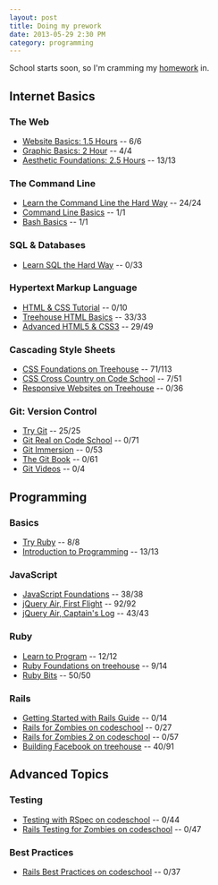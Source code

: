 ```yaml
---
layout: post
title: Doing my prework
date: 2013-05-29 2:30 PM
category: programming
---
```


School starts soon, so I'm cramming my [homework](http://prework.flatironschool.com) in.

## Internet Basics

### The Web

* [Website Basics: 1.5 Hours](http://teamtreehouse.com/library/websites/website-basics/website-basics) -- 6/6
* [Graphic Basics: 2 Hour](http://teamtreehouse.com/library/websites/technology-foundations/graphic-basics) -- 4/4
* [Aesthetic Foundations: 2.5 Hours](http://teamtreehouse.com/library/websites/aesthetic-foundations) -- 13/13

### The Command Line

* [Learn the Command Line the Hard Way](http://cli.learncodethehardway.org/book/) -- 24/24
* [Command Line Basics](http://blog.teamtreehouse.com/command-line-basics) -- 1/1
* [Bash Basics](https://gist.github.com/a8a7ca963e37e0b108b9) -- 1/1

### SQL & Databases

* [Learn SQL the Hard Way](http://sql.learncodethehardway.org/book/) -- 0/33

### Hypertext Markup Language

* [HTML & CSS Tutorial](http://learn.shayhowe.com/html-css/) -- 0/10
* [Treehouse HTML Basics](http://teamtreehouse.com/library/websites/html) -- 33/33
* [Advanced HTML5 & CSS3](http://www.codeschool.com/courses/functional-html5-css3) -- 29/49

### Cascading Style Sheets

* [CSS Foundations on Treehouse](http://teamtreehouse.com/library/websites/css-foundations-2) -- 71/113
* [CSS Cross Country on Code School](http://www.codeschool.com/courses/css-cross-country) -- 7/51
* [Responsive Websites on Treehouse](http://teamtreehouse.com/library/websites/build-a-responsive-website/) -- 0/36

### Git: Version Control

* [Try Git](http://www.codeschool.com/courses/try-git) -- 25/25
* [Git Real on Code School](http://www.codeschool.com/courses/git-real) -- 0/71
* [Git Immersion](http://gitimmersion.com/) -- 0/53
* [The Git Book](http://git-scm.com/book) -- 0/61
* [Git Videos](http://git-scm.com/videos) -- 0/4

## Programming

### Basics

* [Try Ruby](http://www.codeschool.com/courses/try-ruby) -- 8/8
* [Introduction to Programming](http://teamtreehouse.com/library/programming-2/introduction-to-programming) -- 13/13

###  JavaScript

* [JavaScript Foundations](http://teamtreehouse.com/library/websites/javascript-foundations) -- 38/38
* [jQuery Air, First Flight](http://www.codeschool.com/courses/jquery-air-first-flight) -- 92/92
* [jQuery Air, Captain's Log](http://www.codeschool.com/courses/jquery-air-captains-log) -- 43/43

### Ruby

* [Learn to Program](http://pine.fm/LearnToProgram/) -- 12/12
* [Ruby Foundations on treehouse](http://teamtreehouse.com/library/programming-2/ruby-foundations) -- 9/14
* [Ruby Bits](http://www.codeschool.com/courses/ruby-bits) -- 50/50

### Rails

* [Getting Started with Rails Guide](http://guides.rubyonrails.org/getting_started.html) -- 0/14
* [Rails for Zombies on codeschool](http://www.codeschool.com/courses/rails-for-zombies-redux) -- 0/27
* [Rails for Zombies 2 on codeschool](http://www.codeschool.com/courses/rails-for-zombies-2) -- 0/57
* [Building Facebook on treehouse](http://teamtreehouse.com/library/programming-2/build-a-simple-version-of-facebook) -- 40/91

## Advanced Topics

### Testing

* [Testing with RSpec on codeschool](http://www.codeschool.com/courses/testing-with-rspec) -- 0/44
* [Rails Testing for Zombies on codeschool](http://www.codeschool.com/courses/rails-testing-for-zombies) -- 0/47

### Best Practices

* [Rails Best Practices on codeschool](http://www.codeschool.com/courses/rails-best-practices) -- 0/37